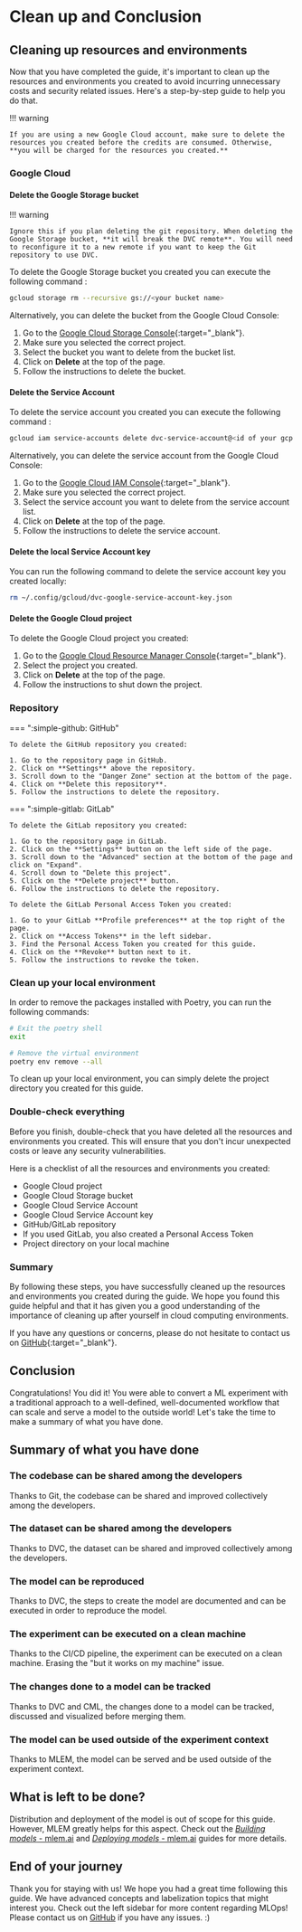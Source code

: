 # Clean up and Conclusion

## Cleaning up resources and environments

Now that you have completed the guide, it's important to clean up the resources and environments you created to avoid incurring unnecessary costs and security related issues. Here's a step-by-step guide to help you do that.

!!! warning

    If you are using a new Google Cloud account, make sure to delete the resources you created before the credits are consumed. Otherwise, **you will be charged for the resources you created.**

### Google Cloud

#### Delete the Google Storage bucket

!!! warning

    Ignore this if you plan deleting the git repository. When deleting the Google Storage bucket, **it will break the DVC remote**. You will need to reconfigure it to a new remote if you want to keep the Git repository to use DVC.

To delete the Google Storage bucket you created you can execute the following command :

```sh title="Execute the following command(s) in a terminal"
gcloud storage rm --recursive gs://<your bucket name>
```

Alternatively, you can delete the bucket from the Google Cloud Console:

1. Go to the [Google Cloud Storage Console](https://console.cloud.google.com/storage){:target="\_blank"}.
2. Make sure you selected the correct project.
3. Select the bucket you want to delete from the bucket list.
4. Click on **Delete** at the top of the page.
5. Follow the instructions to delete the bucket.

#### Delete the Service Account

To delete the service account you created you can execute the following command :

```sh title="Execute the following command(s) in a terminal"
gcloud iam service-accounts delete dvc-service-account@<id of your gcp project>.iam.gserviceaccount.com
```

Alternatively, you can delete the service account from the Google Cloud Console:

1. Go to the [Google Cloud IAM Console](https://console.cloud.google.com/iam-admin/serviceaccounts){:target="\_blank"}.
2. Make sure you selected the correct project.
3. Select the service account you want to delete from the service account list.
4. Click on **Delete** at the top of the page.
5. Follow the instructions to delete the service account.

#### Delete the local Service Account key

You can run the following command to delete the service account key you created locally:

```sh title="Execute the following command(s) in a terminal"
rm ~/.config/gcloud/dvc-google-service-account-key.json
```

#### Delete the Google Cloud project

To delete the Google Cloud project you created:

1. Go to the [Google Cloud Resource Manager Console](https://console.cloud.google.com/cloud-resource-manager){:target="\_blank"}.
2. Select the project you created.
3. Click on **Delete** at the top of the page.
4. Follow the instructions to shut down the project.

### Repository

=== ":simple-github: GitHub"

    To delete the GitHub repository you created:

    1. Go to the repository page in GitHub.
    2. Click on **Settings** above the repository.
    3. Scroll down to the "Danger Zone" section at the bottom of the page.
    4. Click on **Delete this repository**.
    5. Follow the instructions to delete the repository.

=== ":simple-gitlab: GitLab"

    To delete the GitLab repository you created:

    1. Go to the repository page in GitLab.
    2. Click on the **Settings** button on the left side of the page.
    3. Scroll down to the "Advanced" section at the bottom of the page and click on "Expand".
    4. Scroll down to "Delete this project".
    5. Click on the **Delete project** button.
    6. Follow the instructions to delete the repository.

    To delete the GitLab Personal Access Token you created:

    1. Go to your GitLab **Profile preferences** at the top right of the page.
    2. Click on **Access Tokens** in the left sidebar.
    3. Find the Personal Access Token you created for this guide.
    4. Click on the **Revoke** button next to it.
    5. Follow the instructions to revoke the token.

### Clean up your local environment

In order to remove the packages installed with Poetry, you can run the following commands:

```sh title="Execute the following command(s) in a terminal"
# Exit the poetry shell
exit

# Remove the virtual environment
poetry env remove --all
```

To clean up your local environment, you can simply delete the project directory you created for this guide.

### Double-check everything

Before you finish, double-check that you have deleted all the resources and environments you created. This will ensure that you don't incur unexpected costs or leave any security vulnerabilities.

Here is a checklist of all the resources and environments you created:

- Google Cloud project
- Google Cloud Storage bucket
- Google Cloud Service Account
- Google Cloud Service Account key
- GitHub/GitLab repository
- If you used GitLab, you also created a Personal Access Token
- Project directory on your local machine

### Summary

By following these steps, you have successfully cleaned up the resources and environments you created during the guide. We hope you found this guide helpful and that it has given you a good understanding of the importance of cleaning up after yourself in cloud computing environments.

If you have any questions or concerns, please do not hesitate to contact us on [GitHub](https://github.com/csia-pme/a-guide-to-mlops){:target="\_blank"}.

## Conclusion

Congratulations! You did it! You were able to convert a ML experiment with a traditional approach to a well-defined, well-documented workflow that can scale and serve a model to the outside world! Let's take the time to make a summary of what you have done.

## Summary of what you have done

### The codebase can be shared among the developers

Thanks to Git, the codebase can be shared and improved collectively among the developers.

### The dataset can be shared among the developers

Thanks to DVC, the dataset can be shared and improved collectively among the developers.

### The model can be reproduced

Thanks to DVC, the steps to create the model are documented and can be executed in order to reproduce the model.

### The experiment can be executed on a clean machine

Thanks to the CI/CD pipeline, the experiment can be executed on a clean machine. Erasing the "but it works on my machine" issue.

### The changes done to a model can be tracked

Thanks to DVC and CML, the changes done to a model can be tracked, discussed and visualized before merging them.

### The model can be used outside of the experiment context

Thanks to MLEM, the model can be served and be used outside of the experiment context.

## What is left to be done?

Distribution and deployment of the model is out of scope for this guide. However, MLEM greatly helps for this aspect. Check out the [_Building models_ - mlem.ai](https://mlem.ai/doc/user-guide/building) and [_Deploying models_ - mlem.ai](https://mlem.ai/doc/user-guide/deploying) guides for more details.

## End of your journey

Thank you for staying with us! We hope you had a great time following this guide. We have advanced concepts and labelization topics that might interest you. Check out the left sidebar for more content regarding MLOps! Please contact us on [GitHub](https://github.com/csia-pme/a-guide-to-mlops) if you have any issues. :)
